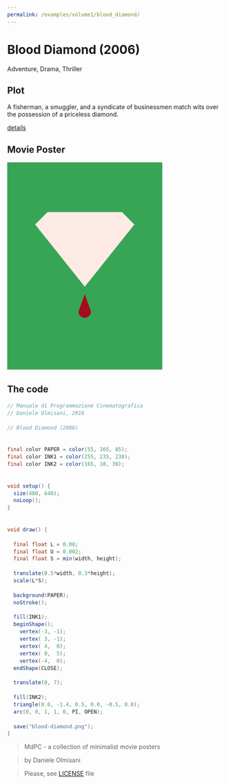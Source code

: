 ```yaml
---
permalink: /examples/volume1/blood_diamond/
---
```

# Blood Diamond (2006)

Adventure, Drama, Thriller

## Plot
A fisherman, a smuggler, and a syndicate of businessmen match wits over the possession of a priceless diamond.

[details](https://www.imdb.com/title/tt0450259/)

## Movie Poster
<img src="blood-diamond.png"  width="360px" title="Blood Diamond">


## The code
```java
// Manuale di Programmazione Cinematografica
// Daniele Olmisani, 2016

// Blood Diamond (2006)


final color PAPER = color(55, 165, 85);
final color INK1 = color(255, 235, 230);
final color INK2 = color(165, 10, 30);


void setup() {
  size(480, 640);
  noLoop();
}


void draw() {
  
  final float L = 0.08;
  final float U = 0.002;
  final float S = min(width, height);
  
  translate(0.5*width, 0.3*height);
  scale(L*S);
  
  background(PAPER);
  noStroke();
  
  fill(INK1);
  beginShape();
    vertex(-3, -1);
    vertex( 3, -1);
    vertex( 4,  0);
    vertex( 0,  5);
    vertex(-4,  0);
  endShape(CLOSE);
  
  translate(0, 7);
  
  fill(INK2);
  triangle(0.0, -1.4, 0.5, 0.0, -0.5, 0.0);
  arc(0, 0, 1, 1, 0, PI, OPEN);
  
  save("blood-diamond.png");
}

```

> MdPC - a collection of minimalist movie posters

> by Daniele Olmisani

> Please, see [LICENSE](../../../LICENSE) file

